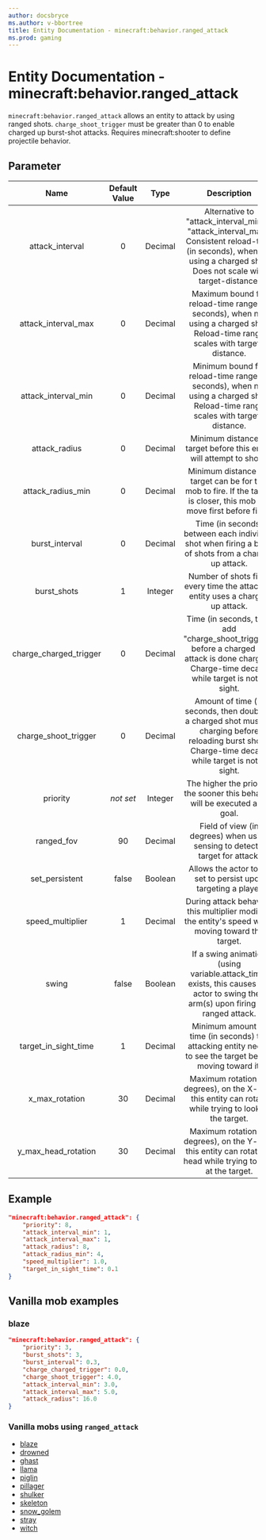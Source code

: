 ```yaml
---
author: docsbryce
ms.author: v-bbortree
title: Entity Documentation - minecraft:behavior.ranged_attack
ms.prod: gaming
---
```


# Entity Documentation - minecraft:behavior.ranged_attack

`minecraft:behavior.ranged_attack` allows an entity to attack by using ranged shots. `charge_shoot_trigger` must be greater than 0 to enable charged up burst-shot attacks. Requires minecraft:shooter to define projectile behavior.

## Parameter

| Name| Default Value| Type| Description |
|:-----------:|:-----------:|:-----------:|:-----------:|
| attack_interval| 0| Decimal| Alternative to "attack_interval_min" & "attack_interval_max". Consistent reload-time (in seconds), when not using a charged shot. Does not scale with target-distance. |
| attack_interval_max| 0| Decimal| Maximum bound for reload-time range (in seconds), when not using a charged shot. Reload-time range scales with target-distance. |
| attack_interval_min| 0| Decimal| Minimum bound for reload-time range (in seconds), when not using a charged shot. Reload-time range scales with target-distance. |
| attack_radius| 0| Decimal| Minimum distance to target before this entity will attempt to shoot. |
| attack_radius_min| 0| Decimal| Minimum distance the target can be for this mob to fire. If the target is closer, this mob will move first before firing |
| burst_interval| 0| Decimal| Time (in seconds) between each individual shot when firing a burst of shots from a charged up attack. |
| burst_shots| 1| Integer| Number of shots fired every time the attacking entity uses a charged up attack. |
| charge_charged_trigger| 0| Decimal| Time (in seconds, then add "charge_shoot_trigger"), before a charged up attack is done charging. Charge-time decays while target is not in sight. |
| charge_shoot_trigger| 0| Decimal| Amount of time (in seconds, then doubled) a charged shot must be charging before reloading burst shots. Charge-time decays while target is not in sight. |
|priority|*not set*|Integer|The higher the priority, the sooner this behavior will be executed as a goal.|
| ranged_fov| 90| Decimal| Field of view (in degrees) when using sensing to detect a target for attack. |
| set_persistent| false| Boolean| Allows the actor to be set to persist upon targeting a player |
| speed_multiplier| 1| Decimal| During attack behavior, this multiplier modifies the entity's speed when moving toward the target. |
| swing| false| Boolean| If a swing animation (using variable.attack_time) exists, this causes the actor to swing their arm(s) upon firing the ranged attack. |
| target_in_sight_time| 1| Decimal| Minimum amount of time (in seconds) the attacking entity needs to see the target before moving toward it. |
| x_max_rotation| 30| Decimal| Maximum rotation (in degrees), on the X-axis, this entity can rotate while trying to look at the target. |
| y_max_head_rotation| 30| Decimal| Maximum rotation (in degrees), on the Y-axis, this entity can rotate its head while trying to look at the target. |

## Example

```json
"minecraft:behavior.ranged_attack": {
    "priority": 8,
    "attack_interval_min": 1,
    "attack_interval_max": 1,
    "attack_radius": 8,
    "attack_radius_min": 4,
    "speed_multiplier": 1.0,
    "target_in_sight_time": 0.1
}
```

## Vanilla mob examples

### blaze

```json
"minecraft:behavior.ranged_attack": {
    "priority": 3,
    "burst_shots": 3,
    "burst_interval": 0.3,
    "charge_charged_trigger": 0.0,
    "charge_shoot_trigger": 4.0,
    "attack_interval_min": 3.0,
    "attack_interval_max": 5.0,
    "attack_radius": 16.0
}
```

### Vanilla mobs using `ranged_attack`

- [blaze](../../../../Source/VanillaBehaviorPack_Snippets/entities/blaze.md)
- [drowned](../../../../Source/VanillaBehaviorPack_Snippets/entities/drowned.md)
- [ghast](../../../../source/vanillabehaviorpack_snippets/entities/ghast.md)
- [llama](../../../../source/vanillabehaviorpack_snippets/entities/llama.md)
- [piglin](../../../../source/vanillabehaviorpack_snippets/entities/piglin.md)
- [pillager](../../../../source/vanillabehaviorpack_snippets/entities/pillager.md)
- [shulker](../../../../source/vanillabehaviorpack_snippets/entities/shulker.md)
- [skeleton](../../../../source/vanillabehaviorpack_snippets/entities/skeleton.md)
- [snow_golem](../../../../source/vanillabehaviorpack_snippets/entities/snow_golem.md)
- [stray](../../../../source/vanillabehaviorpack_snippets/entities/stray.md)
- [witch](../../../../source/vanillabehaviorpack_snippets/entities/witch.md)
